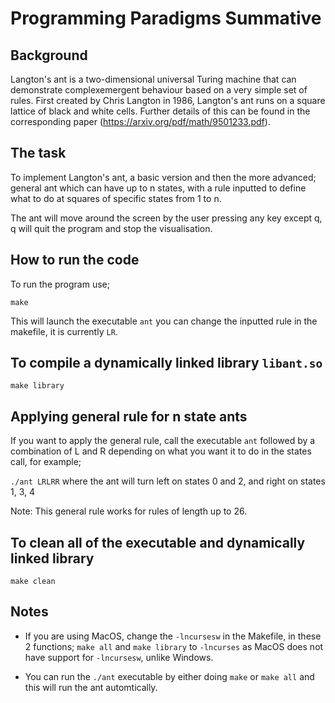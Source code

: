 # Programming Paradigms Summative

## Background

Langton's ant is a two-dimensional universal Turing machine that can demonstrate complexemergent behaviour based on a very simple set of rules. First created by Chris Langton in 1986, Langton's ant runs on a square lattice of black and white cells.
Further details of this can be found in the corresponding paper (https://arxiv.org/pdf/math/9501233.pdf).

## The task

To implement Langton's ant, a basic version and then the more advanced; general ant which can have up to n states, with a rule inputted to define what to do at squares of specific states from 1 to n.

The ant will move around the screen by the user pressing any key except q, q will quit the program and stop the visualisation.

## How to run the code

To run the program use;

```make```

This will launch the executable ```ant``` you can change the inputted rule in the makefile, it is currently ```LR```.

## To compile a dynamically linked library ```libant.so```

```make library```

## Applying general rule for n state ants

If you want to apply the general rule, call the executable ```ant``` followed by a combination of L and R depending on what you want it to do in the states call, for example;

```./ant LRLRR``` where the ant will turn left on states 0 and 2, and right on states 1, 3, 4

Note: This general rule works for rules of length up to 26.

## To clean all of the executable and dynamically linked library

```make clean```

## Notes

* If you are using MacOS, change the ```-lncursesw``` in the Makefile, in these 2 functions; ```make all``` and ```make library```
to ```-lncurses``` as MacOS does not have support for ```-lncursesw```, unlike Windows.

* You can run the ```./ant``` executable by either doing ```make``` or ```make all``` and this will run the ant automtically.
